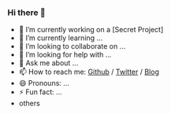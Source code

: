 ### Hi there 👋

- 🔭 I’m currently working on a [Secret Project]
- 🌱 I’m currently learning ...
- 👯 I’m looking to collaborate on ...
- 🤔 I’m looking for help with ...
- 💬 Ask me about ...
- 📫 How to reach me: [Github](https://github.com/xiangst0816) / [Twitter](https://twitter.com/sootao) / [Blog](https://xiangst0816.github.io/blog/)
- 😄 Pronouns: ...
- ⚡ Fun fact: ...
- others
